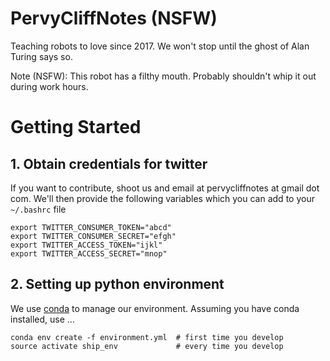 # PervyCliffNotes (NSFW)
Teaching robots to love since 2017. We won't stop until the ghost of Alan Turing says so.

Note (NSFW): This robot has a filthy mouth. Probably shouldn't whip it out during work hours.

# Getting Started

## 1. Obtain credentials for twitter

If you want to contribute, shoot us and email at pervycliffnotes at gmail dot com. We'll then provide the following variables which you can add to your ```~/.bashrc``` file
```
export TWITTER_CONSUMER_TOKEN="abcd"
export TWITTER_CONSUMER_SECRET="efgh"
export TWITTER_ACCESS_TOKEN="ijkl"
export TWITTER_ACCESS_SECRET="mnop"
```
## 2. Setting up python environment

We use [conda](https://conda.io/docs/index.html) to manage our environment. Assuming you have conda installed, use ...
```
conda env create -f environment.yml  # first time you develop
source activate ship_env             # every time you develop
```
